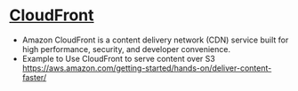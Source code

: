 # [CloudFront](https://aws.amazon.com/cloudfront/)

- Amazon CloudFront is a content delivery network (CDN) service built for high performance, security, and developer convenience.
- Example to Use CloudFront to serve content over S3
  https://aws.amazon.com/getting-started/hands-on/deliver-content-faster/

